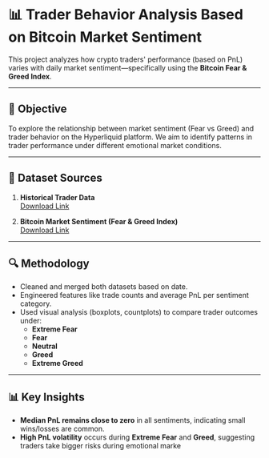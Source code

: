 # 📊 Trader Behavior Analysis Based on Bitcoin Market Sentiment

This project analyzes how crypto traders' performance (based on PnL) varies with daily market sentiment—specifically using the **Bitcoin Fear & Greed Index**.

---

## 🧠 Objective

To explore the relationship between market sentiment (Fear vs Greed) and trader behavior on the Hyperliquid platform. We aim to identify patterns in trader performance under different emotional market conditions.

---

## 📁 Dataset Sources

1. **Historical Trader Data**  
   [Download Link](https://drive.google.com/file/d/1IAfLZwu6rJzyWKgBToqwSmmVYU6VbjVs/view)

2. **Bitcoin Market Sentiment (Fear & Greed Index)**  
   [Download Link](https://drive.google.com/file/d/1PgQC0tO8XN-wqkNyghWc_-mnrYv_nhSf/view)

---

## 🔍 Methodology

- Cleaned and merged both datasets based on date.
- Engineered features like trade counts and average PnL per sentiment category.
- Used visual analysis (boxplots, countplots) to compare trader outcomes under:
  - **Extreme Fear**
  - **Fear**
  - **Neutral**
  - **Greed**
  - **Extreme Greed**

---

## 📊 Key Insights

- **Median PnL remains close to zero** in all sentiments, indicating small wins/losses are common.
- **High PnL volatility** occurs during **Extreme Fear** and **Greed**, suggesting traders take bigger risks during emotional marke
